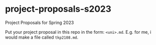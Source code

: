 # project-proposals-s2023
Project Proposals for Spring 2023

Put your project proposal in this repo in the form: `<uni>.md`.
E.g. for me, i would make a file called `tkp2108.md`.
